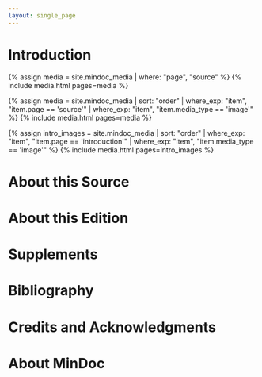 ```yaml
---
layout: single_page
---
```


# Introduction

{% assign media = site.mindoc_media | where: "page", "source" %}
{% include media.html pages=media %}

{% assign media = site.mindoc_media | sort: "order" | where_exp: "item", "item.page == 'source'" | where_exp: "item", "item.media_type == 'image'" %}
{% include media.html pages=media %}

{% assign intro_images = site.mindoc_media | sort: "order" | where_exp: "item", "item.page == 'introduction'" | where_exp: "item", "item.media_type == 'image'" %} {% include media.html pages=intro_images %}

# About this Source

# About this Edition

# Supplements

# Bibliography

# Credits and Acknowledgments

# About MinDoc



